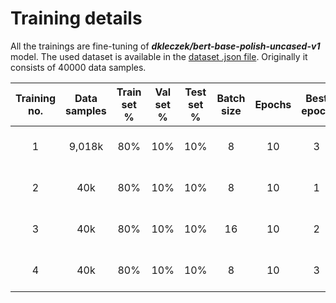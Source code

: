# Training details

All the trainings are fine-tuning of ***dkleczek/bert-base-polish-uncased-v1*** model. The used dataset is available in
the [dataset .json file](../../../data/translated/sarcasm/emotions_dataset_pl.json).
Originally it consists of 40000 data samples.

| Training no. | Data samples | Train set % | Val set % | Test set % | Batch size | Epochs | Best epoch |      Fitting time       | Train accuracy | Train loss | Val accuracy | Val loss | Test accuracy | Test loss |               Accuracy figure               |               Loss figure               |               Confusion matrix                |        Notes         |
|:------------:|:------------:|:-----------:|:---------:|:----------:|:----------:|:------:|:----------:|:-----------------------:|:--------------:|:----------:|:------------:|:--------:|:-------------:|:---------:|:-------------------------------------------:|:---------------------------------------:|:---------------------------------------------:|:--------------------:|
|      1       |    9,018k    |     80%     |    10%    |    10%     |     8      |   10   |     3      | 14min 23s (***Colab***) |     0.9206     |   0.2381   |    0.8348    |  0.5188  |    0.8359     |  0.5687   | [figure](./figures/training_1_accuracy.png) | [figure](./figures/training_1_loss.png) | [figure](./figures/training_1_confmatrix.png) | Equalized but small  |
|      2       |     40k      |     80%     |    10%    |    10%     |     8      |   10   |     1      | 37min 02s (***Colab***) |     0.8046     |   0.5450   |    0.8475    |  0.3800  |    0.8487     |  0.4046   | [figure](./figures/training_2_accuracy.png) | [figure](./figures/training_2_loss.png) | [figure](./figures/training_2_confmatrix.png) | Unequalized but full |
|      3       |     40k      |     80%     |    10%    |    10%     |     16     |   10   |     2      | 37min 18s (***Colab***) |     0.8930     |   0.3074   |    0.8680    |  0.4139  |    0.8670     |  0.4244   | [figure](./figures/training_3_accuracy.png) | [figure](./figures/training_3_loss.png) | [figure](./figures/training_3_confmatrix.png) |  Equalized and full  |
|      4       |     40k      |     80%     |    10%    |    10%     |     8      |   10   |     3      | 52min 49s (***Colab***) |     0.9082     |   0.2610   |    0.8692    |  0.4334  |    0.8662     |  0.4134   | [figure](./figures/training_4_accuracy.png) | [figure](./figures/training_4_loss.png) | [figure](./figures/training_4_confmatrix.png) |  Equalized and full  |
